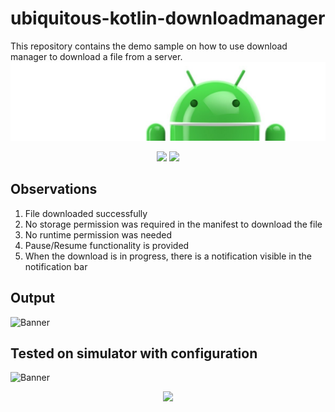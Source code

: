 # ubiquitous-kotlin-downloadmanager
This repository contains the demo sample on how to use download manager to download a file from a server. 
![Banner](https://github.com/devrath/devrath/blob/master/images/Banner.png)


<p align="center">
<a><img src="https://img.shields.io/badge/Language-Kotlin-lightgrey"></a>
<a><img src="https://img.shields.io/badge/Tool-Download--Manager-red"></a>
</p>


## Observations
1. File downloaded successfully 
2. No storage permission was required in the manifest to download the file
3. No runtime permission was needed
4. Pause/Resume functionality is provided
5. When the download is in progress, there is a notification visible in the notification bar  

## Output
![Banner](https://github.com/devrath/ubiquitous-kotlin-downloadmanager/blob/main/assets/output_update.jpg)

## Tested on simulator with configuration
![Banner](https://github.com/devrath/ubiquitous-kotlin-downloadmanager/blob/main/assets/simulatorSettings.png)

<p align="center">
<a><img src="https://forthebadge.com/images/badges/built-for-android.svg"></a>
</p>
